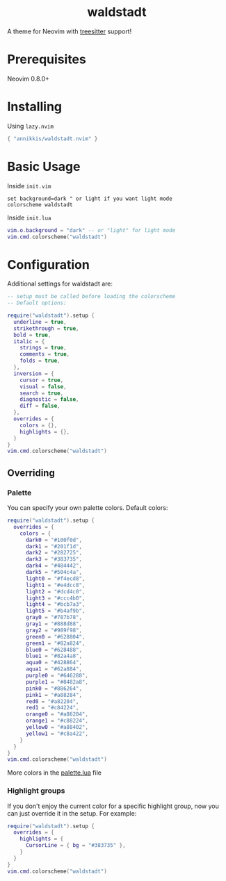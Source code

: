 <div align="center">
  <h1>waldstadt</h1>
</div>

A theme for Neovim with [treesitter](https://github.com/nvim-treesitter/nvim-treesitter) support!

# Prerequisites
Neovim 0.8.0+

# Installing
Using `lazy.nvim`

```lua
{ "annikkis/waldstadt.nvim" }
```

# Basic Usage
Inside `init.vim`
```vim
set background=dark " or light if you want light mode
colorscheme waldstadt
```

Inside `init.lua`
```lua
vim.o.background = "dark" -- or "light" for light mode
vim.cmd.colorscheme("waldstadt")
```

# Configuration
Additional settings for waldstadt are:

```lua
-- setup must be called before loading the colorscheme
-- Default options:

require("waldstadt").setup {
  underline = true,
  strikethrough = true,
  bold = true,
  italic = {
    strings = true,
    comments = true,
    folds = true,
  },
  inversion = {
    cursor = true,
    visual = false,
    search = true,
    diagnostic = false,
    diff = false,
  },
  overrides = {
    colors = {},
    highlights = {},
  }
}
vim.cmd.colorscheme("waldstadt")
```

## Overriding
### Palette
You can specify your own palette colors. Default colors:

```lua
require("waldstadt").setup {
  overrides = {
    colors = {
      dark0 = "#100f0d",
      dark1 = "#201f1d",
      dark2 = "#282725",
      dark3 = "#383735",
      dark4 = "#484442",
      dark5 = "#504c4a",
      light0 = "#f4ecd8",
      light1 = "#e4dcc8",
      light2 = "#dcd4c0",
      light3 = "#ccc4b0",
      light4 = "#bcb7a3",
      light5 = "#b4af9b",
      gray0 = "#787b78",
      gray1 = "#888d88",
      gray2 = "#989f98",
      green0 = "#628804",
      green1 = "#82a824",
      blue0 = "#628488",
      blue1 = "#82a4a8",
      aqua0 = "#428864",
      aqua1 = "#62a884",
      purple0 = "#646288",
      purple1 = "#8482a8",
      pink0 = "#886264",
      pink1 = "#a88284",
      red0 = "#a82204",
      red1 = "#c84224",
      orange0 = "#a86204",
      orange1 = "#c88224",
      yellow0 = "#a88402",
      yellow1 = "#c8a422",
    }
  }
}
vim.cmd.colorscheme("waldstadt")
```
More colors in the [palette.lua](lua/waldstadt/palette.lua) file

### Highlight groups
If you don't enjoy the current color for a specific highlight group, now you can just override it in the setup. For example:

```lua
require("waldstadt").setup {
  overrides = {
    highlights = {
      CursorLine = { bg = "#383735" },
    }
  }
}
vim.cmd.colorscheme("waldstadt")
```
